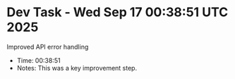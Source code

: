 # Dev Task - Wed Sep 17 00:38:51 UTC 2025
Improved API error handling
- Time: 00:38:51
- Notes: This was a key improvement step.
